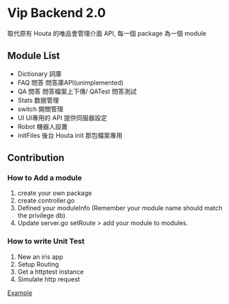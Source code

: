# Vip Backend 2.0

取代原有 Houta 的唯品會管理介面 API, 每一個 package 為一個 module

## Module List

* Dictionary 詞庫
* FAQ 問答 問答庫API(unimplemented)
* QA 問答 問答檔案上下傳/ QATest 問答測試
* Stats 数据管理
* switch 開關管理
* UI UI專用的 API 提供伺服器設定
* Robot 機器人設置
* initFiles 後台 Houta init 那包檔案專用

## Contribution


### How to Add a module

1. create your own package
1. create controller.go
1. Defined your moduleInfo (Remember your module name should match the privilege db)
1. Update server.go setRoute > add your module to modules.

### How to write Unit Test

1. New an iris app
1. Setup Routing
1. Get a httptest instance
1. Simulate http request

[Example](https://github.com/kataras/iris/blob/master/_examples/testing/httptest/main_test.go)

